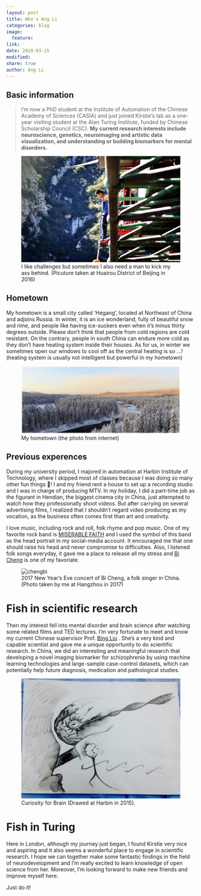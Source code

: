 ```yaml
---
layout: post
title: Who's Ang Li
categories: blog
image:
  feature:
link:
date: 2019-03-15
modified:
share: true
author: Ang Li
---
```


## Basic information 

> I’m now a PhD student at the Institute of Automation of the Chinese Academy of Sciences (CASIA) and just 
joined Kirstie’s lab as a one-year visiting student at the Alan Turing Institute, funded by Chinese Scholarship Council (CSC). 
**My current research interests include neuroscience, genetics, neuroimaging and 
artistic data visualization, and understanding or building biomarkers for mental disorders.**


<figure>
  <img src="/images/Who_s_Ang_Li/jump.jpg"
       alt="Jump">
  <figcaption> I like challenges but sometimes I also need a man to kick my ass behind. (Picuture taken at Huairou District of Beijing in 2016) </figcaption>
</figure>

## Hometown 

My hometown is a small city called ‘Hegang’, located at Northeast of China 
and adjoins Russia. In winter, it is an ice wonderland, fully of beautiful snow and rime, 
and people like having ice-suckers even when it’s minus thirty degrees outside. 
Please don’t think that people from cold regions are cold resistant.  On the contrary, 
people in south China can endure more cold as they don’t have heating system inside their houses. 
As for us, in winter we sometimes open our windows to cool off as the central heating is so …! 
(heating system is usually not intelligent but powerful in my hometown)

<figure>
  <img src="/images/Who_s_Ang_Li/heilongjiang.png"
       alt="hometown">
  <figcaption> My hometown (the photo from internet) </figcaption>
</figure>

## Previous experences 

During my university period, I majored in automation at Harbin Institute of Technology, where I skipped most of classes because I was doing so many other fun things 😬!
I and my friend rent a house to set up a recording studio and I was in charge of producing MTV.
In my holiday, I did a part-time job as the figurant in Hendian, the biggest cinema city in China, just attempted to watch how they professionally shoot videos.
But after carrying on several advertising films, I realized that I shouldn’t regard video producing as my vocation, as the business often comes first than art and creativity.  

I love music, including rock and roll, folk rhyme and pop music. One of  my favorite rock band is [MISERABLE FAITH](https://www.youtube.com/watch?v=I_Ftmi0SQK4) and I used the symbol of this band as the head portrait in my social-media account. It encouraged me that one should raise his head and never compromise to difficulties. 
Also, I listened folk songs everyday, it gave me a place to release all my stress and [Bi Cheng](https://www.youtube.com/watch?v=REHTXKVQ2Z8) is one of my favoriate.

<figure>
  <img src="/images/Who_s_Ang_Li/Chengbi.jpg"
       alt="chengbi">
  <figcaption> 2017 New Year’s Eve concert of Bi Cheng, a folk singer in China. (Photo taken by me at Hangzhou in 2017) </figcaption>
</figure>

# Fish in scientific research 

Then my interest fell into mental disorder and brain science after watching some related films and TED lectures. 
I’m very fortunate to meet and know my current Chinese supervisor Prof. [Bing Liu](http://www.brainnetome.org/people/faculty/BingLiu/) . 
She’s a very kind and capable scientist and gave me a unique opportunity to do scientific research. In China, we did an interesting 
and meaningful research that developing a novel imaging biomarker for schizophrenia by using machine learning technologies and 
large-sample case-control datasets, which can potentially help future diagnosis, medication and pathological studies. 

<figure>
  <img src="/images/Who_s_Ang_Li/brain.JPG"
       alt="brain">
  <figcaption> Curiosity for Brain (Drawed at Harbin in 2015). </figcaption>
</figure>

# Fish in Turing 

Here in London, although my journey just began, I found Kirstie very nice and aspiring and it also seems a wonderful place to engage in scientific research. I hope we can together make some fantastic findings in the field of neurodevelopment and I’m really excited to learn knowledge of open science from her. Moreover, I’m looking forward to make new friends and improve myself here.   

Just do it! 





